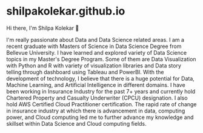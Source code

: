 # shilpakolekar.github.io

Hi there, I'm Shilpa Kolekar 👋
        
I'm really passionate about Data and Data Science related areas. I am a recent graduate with Masters of Science in Data Science Degree from Bellevue University. I have learned and explored variety of Data Science topics in my Master's Degree Program. Some of them are Data Visualization with Python and R with variety of visualization libraries and Data story telling through dashboard using Tableau and PowerBI. With the development of technology, I believe that there is a huge potential for Data, Machine Learning, and Artificial Intelligence in different domains. I have been working in Insurance Industry for the past 7+ years and currently hold Chartered Property and Casualty Underwriter (CPCU) designation. I also hold AWS Certified Cloud Practitioner certification. The rapid rate of change in insurance industry at which there is advancement in data, computing power, and Cloud computing led me to further advance my knowledge and skillset within Data Science and Cloud computing fields.

